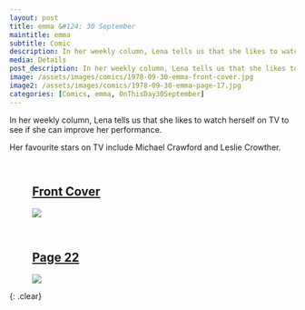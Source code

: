 ```yaml
---
layout: post
title: emma &#124; 30 September
maintitle: emma
subtitle: Comic
description: In her weekly column, Lena tells us that she likes to watch herself on TV to see if she can improve her performance.
media: Details
post_description: In her weekly column, Lena tells us that she likes to watch herself on TV to see if she can improve her performance.
image: /assets/images/comics/1978-09-30-emma-front-cover.jpg
image2: /assets/images/comics/1978-09-30-emma-page-17.jpg
categories: [Comics, emma, OnThisDay30September]
---
```


In her weekly column, Lena tells us that she likes to watch herself on TV to see if she can improve her performance.

Her favourite stars on TV include Michael Crawford and Leslie Crowther.

<figure class="fig1">
<h2 id="front-cover"><a href="#front-cover">Front Cover</a></h2>
<a href="{{ page.image }}"><img src="{{ page.image }}" class="full-width zoom-in" /></a>
</figure>

<figure class="fig2">
<h2 id="page-22"><a href="#page-22">Page 22</a></h2>
<a href="{{ page.image2 }}"><img src="{{ page.image2 }}" class="full-width zoom-in" /></a>
</figure>

<br />{: .clear}

<style>
.fig1 {float:left; width:48%;}

.fig2 {float:right; width:48%;}

.fig3 {float:right; width:100%;}

figcaption {float:left; width:100%;}

@media screen and (orientation:portrait) {
.fig1, .fig2 {float:left; width:100%;}
figcaption {float:left; width:90%; margin-bottom: 10px;}
}
</style>
